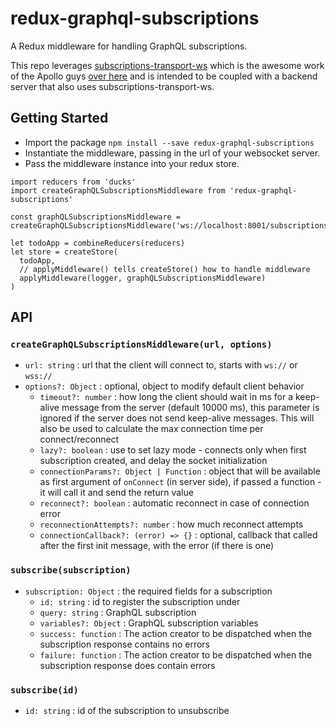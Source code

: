 # redux-graphql-subscriptions

A Redux middleware for handling GraphQL subscriptions.

This repo leverages [subscriptions-transport-ws](https://github.com/apollographql/subscriptions-transport-ws) which is the awesome work of the Apollo guys [over here](https://github.com/apollographql) and is intended to be coupled with a backend server that also uses subscriptions-transport-ws.

## Getting Started

- Import the package `npm install --save redux-graphql-subscriptions`
- Instantiate the middleware, passing in the url of your websocket server. 
- Pass the middleware instance into your redux store.
```import { createStore, combineReducers, applyMiddleware } from 'redux'
import reducers from 'ducks'
import createGraphQLSubscriptionsMiddleware from 'redux-graphql-subscriptions'

const graphQLSubscriptionsMiddleware = createGraphQLSubscriptionsMiddleware('ws://localhost:8001/subscriptions')

let todoApp = combineReducers(reducers)
let store = createStore(
  todoApp,
  // applyMiddleware() tells createStore() how to handle middleware
  applyMiddleware(logger, graphQLSubscriptionsMiddleware)
)
```

## API

### `createGraphQLSubscriptionsMiddleware(url, options)`
- `url: string` : url that the client will connect to, starts with `ws://` or `wss://`
- `options?: Object` : optional, object to modify default client behavior
  * `timeout?: number` : how long the client should wait in ms for a keep-alive message from the server (default 10000 ms), this parameter is ignored if the server does not send keep-alive messages. This will also be used to calculate the max connection time per connect/reconnect
  * `lazy?: boolean` : use to set lazy mode - connects only when first subscription created, and delay the socket initialization
  * `connectionParams?: Object | Function` : object that will be available as first argument of `onConnect` (in server side), if passed a function - it will call it and send the return value
  * `reconnect?: boolean` : automatic reconnect in case of connection error
  * `reconnectionAttempts?: number` : how much reconnect attempts
  * `connectionCallback?: (error) => {}` : optional, callback that called after the first init message, with the error (if there is one)

### `subscribe(subscription)`
- `subscription: Object` : the required fields for a subscription
  * `id: string` : id to register the subscription under
  * `query: string` : GraphQL subscription
  * `variables?: Object` : GraphQL subscription variables
  * `success: function` : The action creator to be dispatched when the subscription response contains no errors
  * `failure: function` : The action creator to be dispatched when the subscription response does contain errors

### `subscribe(id)`
- `id: string` : id of the subscription to unsubscribe
